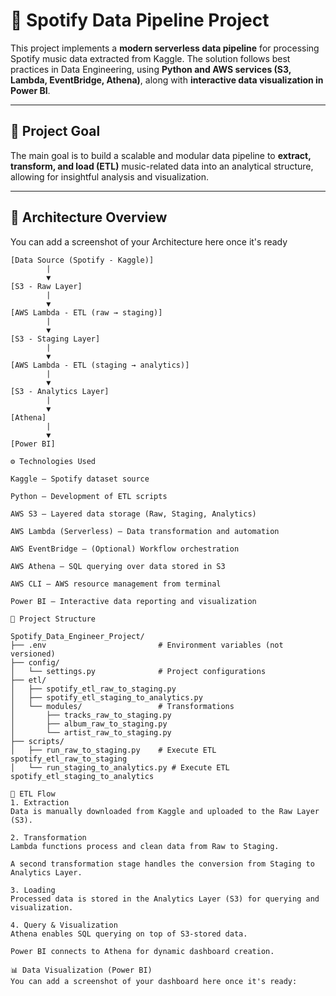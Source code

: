 # 🎵 Spotify Data Pipeline Project

This project implements a **modern serverless data pipeline** for processing Spotify music data extracted from Kaggle. The solution follows best practices in Data Engineering, using **Python and AWS services (S3, Lambda, EventBridge, Athena)**, along with **interactive data visualization in Power BI**.

---

## 📌 Project Goal

The main goal is to build a scalable and modular data pipeline to **extract, transform, and load (ETL)** music-related data into an analytical structure, allowing for insightful analysis and visualization.

---

## 🧭 Architecture Overview

You can add a screenshot of your Architecture here once it's ready

```text 
[Data Source (Spotify - Kaggle)]
        |
        ▼
[S3 - Raw Layer]
        |
        ▼
[AWS Lambda - ETL (raw → staging)]
        |
        ▼
[S3 - Staging Layer]
        |
        ▼
[AWS Lambda - ETL (staging → analytics)]
        |
        ▼
[S3 - Analytics Layer]
        |
        ▼
[Athena]
        |
        ▼
[Power BI]

⚙️ Technologies Used

Kaggle – Spotify dataset source

Python – Development of ETL scripts

AWS S3 – Layered data storage (Raw, Staging, Analytics)

AWS Lambda (Serverless) – Data transformation and automation

AWS EventBridge – (Optional) Workflow orchestration

AWS Athena – SQL querying over data stored in S3

AWS CLI – AWS resource management from terminal

Power BI – Interactive data reporting and visualization

🧱 Project Structure

Spotify_Data_Engineer_Project/
├── .env                         # Environment variables (not versioned)
├── config/
│   └── settings.py              # Project configurations
├── etl/
│   ├── spotify_etl_raw_to_staging.py
│   ├── spotify_etl_staging_to_analytics.py
│   └── modules/                 # Transformations
│       ├── tracks_raw_to_staging.py
│       ├── album_raw_to_staging.py
│       └── artist_raw_to_staging.py
├── scripts/
│   ├── run_raw_to_staging.py    # Execute ETL spotify_etl_raw_to_staging
│   └── run_staging_to_analytics.py # Execute ETL spotify_etl_staging_to_analytics

🔁 ETL Flow
1. Extraction
Data is manually downloaded from Kaggle and uploaded to the Raw Layer (S3).

2. Transformation
Lambda functions process and clean data from Raw to Staging.

A second transformation stage handles the conversion from Staging to Analytics Layer.

3. Loading
Processed data is stored in the Analytics Layer (S3) for querying and visualization.

4. Query & Visualization
Athena enables SQL querying on top of S3-stored data.

Power BI connects to Athena for dynamic dashboard creation.

📊 Data Visualization (Power BI)
You can add a screenshot of your dashboard here once it's ready: